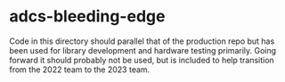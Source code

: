 # adcs-bleeding-edge
Code in this directory should parallel that of the production repo but has been used for library development and hardware testing primarily. Going forward it should probably not be used, but is included to help transition from the 2022 team to the 2023 team.

